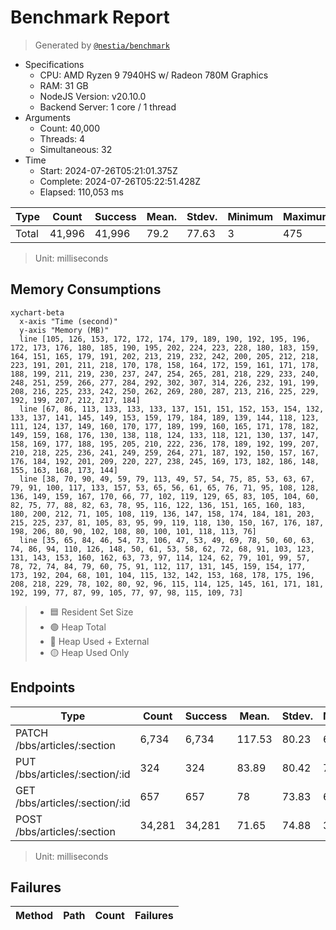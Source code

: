 # Benchmark Report
> Generated by [`@nestia/benchmark`](https://github.com/samchon/nestia)

  - Specifications
    - CPU: AMD Ryzen 9 7940HS w/ Radeon 780M Graphics     
    - RAM: 31 GB
    - NodeJS Version: v20.10.0
    - Backend Server: 1 core / 1 thread
  - Arguments
    - Count: 40,000
    - Threads: 4
    - Simultaneous: 32
  - Time
    - Start: 2024-07-26T05:21:01.375Z
    - Complete: 2024-07-26T05:22:51.428Z
    - Elapsed: 110,053 ms

Type | Count | Success | Mean. | Stdev. | Minimum | Maximum
----|----|----|----|----|----|----
Total | 41,996 | 41,996 | 79.2 | 77.63 | 3 | 475

> Unit: milliseconds

## Memory Consumptions
```mermaid
xychart-beta
  x-axis "Time (second)"
  y-axis "Memory (MB)"
  line [105, 126, 153, 172, 172, 174, 179, 189, 190, 192, 195, 196, 172, 173, 176, 180, 185, 190, 195, 202, 224, 223, 228, 180, 183, 159, 164, 151, 165, 179, 191, 202, 213, 219, 232, 242, 200, 205, 212, 218, 223, 191, 201, 211, 218, 170, 178, 158, 164, 172, 159, 161, 171, 178, 188, 199, 211, 219, 230, 237, 247, 254, 265, 281, 218, 229, 233, 240, 248, 251, 259, 266, 277, 284, 292, 302, 307, 314, 226, 232, 191, 199, 208, 216, 225, 233, 242, 250, 262, 269, 280, 287, 213, 216, 225, 229, 192, 199, 207, 212, 217, 184]
  line [67, 86, 113, 133, 133, 133, 137, 151, 151, 152, 153, 154, 132, 133, 137, 141, 145, 149, 153, 159, 179, 184, 189, 139, 144, 118, 123, 111, 124, 137, 149, 160, 170, 177, 189, 199, 160, 165, 171, 178, 182, 149, 159, 168, 176, 130, 138, 118, 124, 133, 118, 121, 130, 137, 147, 158, 169, 177, 188, 195, 205, 210, 222, 236, 178, 189, 192, 199, 207, 210, 218, 225, 236, 241, 249, 259, 264, 271, 187, 192, 150, 157, 167, 176, 184, 192, 201, 209, 220, 227, 238, 245, 169, 173, 182, 186, 148, 155, 163, 168, 173, 144]
  line [38, 70, 90, 49, 59, 79, 113, 49, 57, 54, 75, 85, 53, 63, 67, 79, 91, 100, 117, 133, 157, 53, 65, 56, 61, 65, 76, 71, 95, 108, 128, 136, 149, 159, 167, 170, 66, 77, 102, 119, 129, 65, 83, 105, 104, 60, 82, 75, 77, 88, 82, 63, 78, 95, 116, 122, 136, 151, 165, 160, 183, 180, 200, 212, 71, 105, 108, 119, 136, 147, 158, 174, 184, 181, 203, 215, 225, 237, 81, 105, 83, 95, 99, 119, 118, 130, 150, 167, 176, 187, 198, 206, 80, 90, 102, 108, 80, 100, 101, 118, 113, 76]
  line [35, 65, 84, 46, 54, 73, 106, 47, 53, 49, 69, 78, 50, 60, 63, 74, 86, 94, 110, 126, 148, 50, 61, 53, 58, 62, 72, 68, 91, 103, 123, 131, 143, 153, 160, 162, 63, 73, 97, 114, 124, 62, 79, 101, 99, 57, 78, 72, 74, 84, 79, 60, 75, 91, 112, 117, 131, 145, 159, 154, 177, 173, 192, 204, 68, 101, 104, 115, 132, 142, 153, 168, 178, 175, 196, 208, 218, 229, 78, 102, 80, 92, 96, 115, 114, 125, 145, 161, 171, 181, 192, 199, 77, 87, 99, 105, 77, 97, 98, 115, 109, 73]
```

> - 🟦 Resident Set Size
> - 🟢 Heap Total
> - 🔴 Heap Used + External
> - 🟡 Heap Used Only

## Endpoints
Type | Count | Success | Mean. | Stdev. | Minimum | Maximum
----|----|----|----|----|----|----
PATCH /bbs/articles/:section | 6,734 | 6,734 | 117.53 | 80.23 | 6 | 475
PUT /bbs/articles/:section/:id | 324 | 324 | 83.89 | 80.42 | 7 | 384
GET /bbs/articles/:section/:id | 657 | 657 | 78 | 73.83 | 6 | 371
POST /bbs/articles/:section | 34,281 | 34,281 | 71.65 | 74.88 | 3 | 475

> Unit: milliseconds

## Failures
Method | Path | Count | Failures
-------|------|-------|----------
